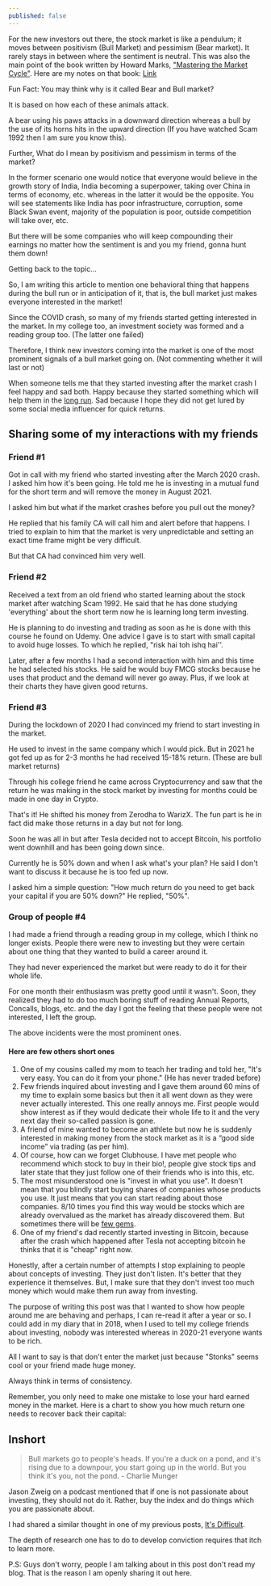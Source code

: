 ```yaml
---
published: false
---
```

For the new investors out there, the stock market is like a pendulum; it moves between positivism (Bull Market) and pessimism (Bear market). It rarely stays in between where the sentiment is neutral. This was also the main point of the book written by Howard Marks, ["Mastering the Market Cycle"](https://www.amazon.in/gp/product/1473680379/ref=as_li_tl?ie=UTF8&camp=3638&creative=24630&creativeASIN=1473680379&linkCode=as2&tag=arjunbadola-21&linkId=d73568de60541996a5d883ecb3ffe6c6). Here are my notes on that book: [Link](https://twitter.com/badola_arjun/status/1356872779518390272)

Fun Fact: You may think why is it called Bear and Bull market?

It is based on how each of these animals attack.

A bear using his paws attacks in a downward direction whereas a bull by the use of its horns hits in the upward direction (If you have watched Scam 1992 then I am sure you know this).

Further, What do I mean by positivism and pessimism in terms of the market?

In the former scenario one would notice that everyone would believe in the growth story of India, India becoming a superpower, taking over China in terms of economy, etc. whereas in the latter it would be the opposite. You will see statements like India has poor infrastructure, corruption, some Black Swan event, majority of the population is poor, outside competition will take over, etc.

But there will be some companies who will keep compounding their earnings no matter how the sentiment is and you my friend, gonna hunt them down!

Getting back to the topic...

So, I am writing this article to mention one behavioral thing that happens during the bull run or in anticipation of it, that is, the bull market just makes everyone interested in the market!

Since the COVID crash, so many of my friends started getting interested in the market. In my college too, an investment society was formed and a reading group too. (The latter one failed)

Therefore, I think new investors coming into the market is one of the most prominent signals of a bull market going on. (Not commenting whether it will last or not)

When someone tells me that they started investing after the market crash I feel happy and sad both. 
Happy because they started something which will help them in the [long run](http://arjunbadola.blog/Long-Term/). Sad because I hope they did not get lured by some social media influencer for quick returns.

## Sharing some of my interactions with my friends

### Friend #1

Got in call with my friend who started investing after the March 2020 crash. I asked him how it's been going. He told me he is investing in a mutual fund for the short term and will remove the money in August 2021. 

I asked him but what if the market crashes before you pull out the money?

He replied that his family CA will call him and alert before that happens. I tried to explain to him that the market is very unpredictable and setting an exact time frame might be very difficult. 

But that CA had convinced him very well.

### Friend #2

Received a text from an old friend who started learning about the stock market after watching Scam 1992.
He said that he has done studying 'everything' about the short term now he is learning long term investing.

He is planning to do investing and trading as soon as he is done with this course he found on Udemy. One advice I gave is to start with small capital to avoid huge losses. To which he replied, "risk hai toh ishq hai''.

Later, after a few months I had a second interaction with him and this time he had selected his stocks.
He said he would buy FMCG stocks because he uses that product and the demand will never go away. Plus, if we look at their charts they have given good returns.

### Friend #3

During the lockdown of 2020 I had convinced my friend to start investing in the market.

He used to invest in the same company which I would pick. But in 2021 he got fed up as for 2-3 months he had received 15-18% return. (These are bull market returns)

Through his college friend he came across Cryptocurrency and saw that the return he was making in the stock market by investing for months could be made in one day in Crypto.

That's it! He shifted his money from Zerodha to WarizX. The fun part is he in fact did make those returns in a day but not for long.

Soon he was all in but after Tesla decided not to accept Bitcoin, his portfolio went downhill and has been going down since.

Currently he is 50% down and when I ask what's your plan? He said I don't want to discuss it because he is too fed up now.

I asked him a simple question: "How much return do you need to get back your capital if you are 50% down?" He replied, "50%".

### Group of people #4

I had made a friend through a reading group in my college, which I think no longer exists.
People there were new to investing but they were certain about one thing that they wanted to build a career around it.

They had never experienced the market but were ready to do it for their whole life.

For one month their enthusiasm was pretty good until it wasn't. Soon, they realized they had to do too much boring stuff of reading Annual Reports, Concalls, blogs, etc. and the day I got the feeling that these people were not interested, I left the group.

The above incidents were the most prominent ones.

#### Here are few others short ones

1. One of my cousins called my mom to teach her trading and told her, "It's very easy. You can do it from your phone." (He has never traded before)
2. Few friends inquired about investing and I gave them around 60 mins of my time to explain some basics but then it all went down as they were never actually interested. This one really annoys me. First people would show interest as if they would dedicate their whole life to it and the very next day their so-called passion is gone.
3. A friend of mine wanted to become an athlete but now he is suddenly interested in making money from the stock market as it is a “good side income” via trading (as per him).
4. Of course, how can we forget Clubhouse. I have met people who recommend which stock to buy in their bio!, people give stock tips and later state that they just follow one of their friends who is into this, etc.
5. The most misunderstood one is "invest in what you use". It doesn't mean that you blindly start buying shares of companies whose products you use. It just means that you can start reading about those companies. 8/10 times you find this way would be stocks which are already overvalued as the market has already discovered them. But sometimes there will be [few gems](https://twitter.com/badola_arjun/status/1416320124244561928).
6. One of my friend's dad recently started investing in Bitcoin, because after the crash which happened after Tesla not accepting bitcoin he thinks that it is "cheap" right now.

Honestly, after a certain number of attempts I stop explaining to people about concepts of investing. They just don't listen. It's better that they experience it themselves. But, I make sure that they don't invest too much money which would make them run away from investing.

The purpose of writing this post was that I wanted to show how people around me are behaving and perhaps, I can re-read it after a year or so. I could add in my diary that in 2018, when I used to tell my college friends about investing, nobody was interested whereas in 2020-21 everyone wants to be rich.

All I want to say is that don't enter the market just because "Stonks" seems cool or your friend made huge money. 

Always think in terms of consistency.

Remember, you only need to make one mistake to lose your hard earned money in the market.
Here is a chart to show you how much return one needs to recover back their capital:

## Inshort

> Bull markets go to people's heads. If you're a duck on a pond, and it's rising due to a downpour, you start going up in the world. But you think it's you, not the pond. - Charlie Munger

Jason Zweig on a podcast mentioned that if one is not passionate about investing, they should not do it. Rather, buy the index and do things which you are passionate about.

I had shared a similar thought in one of my previous posts, [It's Difficult](http://arjunbadola.blog/It's-Difficult/).

The depth of research one has to do to develop conviction requires that itch to learn more.

P.S: Guys don't worry, people I am talking about in this post don't read my blog. That is the reason I am openly sharing it out here.